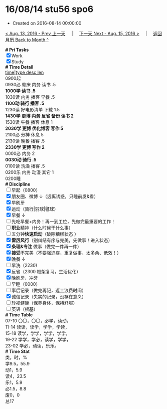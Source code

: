 # 16/08/14 stu56 spo6

- Created on 2016-08-14 00:00:00

[< Aug. 13, 2016 - Prev 上一天](/lifelogs/2016/08/d13.md) &nbsp; &nbsp; | &nbsp; &nbsp; [下一天 Next - Aug. 15, 2016 >](/lifelogs/2016/08/d15.md) &nbsp; &nbsp; |  &nbsp; &nbsp; [返回月历 Back to Month ^](/lifelogs/2016/08/index.md)
<br/><div><b># Pri Tasks</b></div><div><input checked="true" type="checkbox"/>Work</div><div><input checked="true" type="checkbox"/>Study</div><div><b># Time Detail</b></div><div><u>time|type desc len</u></div><div>0900起</div><div>0930必 赖床 内务 读书 .5</div><div><b>1000学 读书 .5</b></div><div>1030读 内务 播客 早餐 .5</div><div><b>1100动 骑行 播客 .5</b></div><div>1230读 好电影清单 下载 1.5</div><div><b>1430学</b> <b>更博</b> <b>内务 反省 备份 读书 2</b></div><div>1530读 午餐 播客 休息 1</div><div><b>2030学 更博 优化博客 写作 5</b></div><div>2100必 分神 休息 5</div><div>2130读 晚餐 播客 .5</div><div><b>2330学 更博 写作 2</b></div><div>0000必 内务 2</div><div><b>0030动 骑行 .5</b></div><div>0100读 洗澡 播客 .5</div><div>0200乐 内务 动漫 其它 1</div><div>0200睡</div><div><b># Discipline</b></div><div><input type="checkbox"/>早起（0800）</div><div><input checked="true" type="checkbox"/>朋友圈、微博 ↓（远离诱惑，只睡前发&amp;看）</div><div><input checked="true" type="checkbox"/>早刷牙</div><div><input checked="true" type="checkbox"/>运动（骑行|羽球|毽球）</div><div><input checked="true" type="checkbox"/>早餐 ↓</div><div><input type="checkbox"/>先吃早餐+内务！再一到工位，先做完最重要的工作！</div><div><input type="checkbox"/><b>职业</b>精神（什么时候干什么事）</div><div><input type="checkbox"/>五分钟<b>快速启动</b>（破除糟糕状态 ）</div><div><input checked="true" type="checkbox"/><b>雷厉风行</b>（别纠结有序与完美，先做事！进入状态）</div><div><input checked="true" type="checkbox"/><b>条理&amp;专注</b> 做事（做完一件再一件）</div><div><input checked="true" type="checkbox"/><b>接受</b>不完美（不要强迫症，重复做事，太多余、低效！）</div><div><input checked="true" type="checkbox"/>晚餐 ↓</div><div><input type="checkbox"/>早洗（2230)</div><div><input checked="true" type="checkbox"/>反省（2300 框架复习，生活优化）</div><div><input checked="true" type="checkbox"/>晚刷牙、冲牙</div><div><input type="checkbox"/>早睡（0000）</div><div><input type="checkbox"/>事后记录（做完再记，返工浪费时间）</div><div><input checked="true" type="checkbox"/>诚信记录（失实的记录，没存在意义）</div><div><input type="checkbox"/>珍视健康（保养身体，保持舒服）</div><div><input type="checkbox"/>英语（根基）</div><div><b># Time Table</b></div><div>07-10 〇〇，〇〇，必学，读动，</div><div>11-14 读读，读学，学学，学读，</div><div>15-18 读学，学学，学学，学学，</div><div>19-22 学学，学必，读学，学学，</div><div>23-02 学必，动读，乐乐。</div><div><b># Time Stat</b></div><div>类，时，%</div><div>学9.5，55.9</div><div>动1，5.9</div><div>读4，23.5</div><div>乐1，5.9</div><div>必1.5，8.8</div><div>废0，0</div><div>总17</div>
